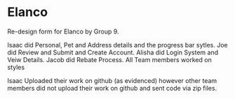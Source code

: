 # Elanco
Re-design form for Elanco by Group 9. 

Isaac did Personal, Pet and Address details and the progress bar sytles.
Joe did Review and Submit and Create Account.
Alisha did Login System and Veiw Details.
Jacob did Rebate Process.
All Team members worked on styles

Isaac Uploaded their work on github (as evidenced) however other team members did not upload their work on github and sent code via zip files. 
